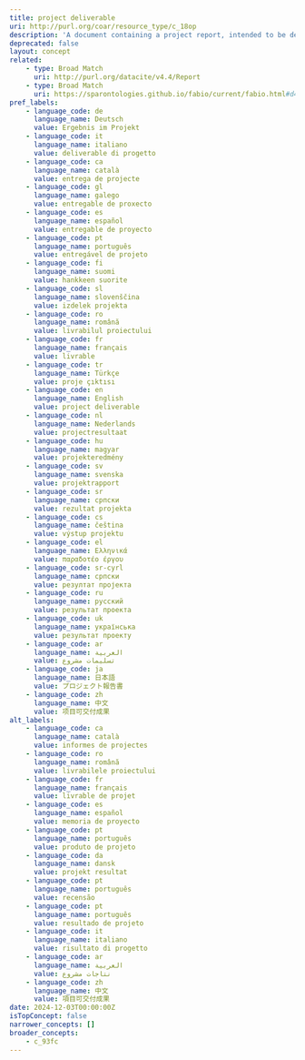 ```yaml
---
title: project deliverable
uri: http://purl.org/coar/resource_type/c_18op
description: 'A document containing a project report, intended to be delivered to a customer or funding agency describing the results achieved within a specific project. [Source: https://sparontologies.github.io/fabio/current/fabio.html#d4e5183]'
deprecated: false
layout: concept
related:
    - type: Broad Match
      uri: http://purl.org/datacite/v4.4/Report
    - type: Broad Match
      uri: https://sparontologies.github.io/fabio/current/fabio.html#d4e5183
pref_labels:
    - language_code: de
      language_name: Deutsch
      value: Ergebnis im Projekt
    - language_code: it
      language_name: italiano
      value: deliverable di progetto
    - language_code: ca
      language_name: català
      value: entrega de projecte
    - language_code: gl
      language_name: galego
      value: entregable de proxecto
    - language_code: es
      language_name: español
      value: entregable de proyecto
    - language_code: pt
      language_name: português
      value: entregável de projeto
    - language_code: fi
      language_name: suomi
      value: hankkeen suorite
    - language_code: sl
      language_name: slovenščina
      value: izdelek projekta
    - language_code: ro
      language_name: română
      value: livrabilul proiectului
    - language_code: fr
      language_name: français
      value: livrable
    - language_code: tr
      language_name: Türkçe
      value: proje çıktısı
    - language_code: en
      language_name: English
      value: project deliverable
    - language_code: nl
      language_name: Nederlands
      value: projectresultaat
    - language_code: hu
      language_name: magyar
      value: projekteredmény
    - language_code: sv
      language_name: svenska
      value: projektrapport
    - language_code: sr
      language_name: српски
      value: rezultat projekta
    - language_code: cs
      language_name: čeština
      value: výstup projektu
    - language_code: el
      language_name: Ελληνικά
      value: παραδοτέο έργου
    - language_code: sr-cyrl
      language_name: српски
      value: резултат пројекта
    - language_code: ru
      language_name: русский
      value: результат проекта
    - language_code: uk
      language_name: українська
      value: результат проекту
    - language_code: ar
      language_name: العربية
      value: تسليمات مشروع
    - language_code: ja
      language_name: 日本語
      value: プロジェクト報告書
    - language_code: zh
      language_name: 中文
      value: 项目可交付成果
alt_labels:
    - language_code: ca
      language_name: català
      value: informes de projectes
    - language_code: ro
      language_name: română
      value: livrabilele proiectului
    - language_code: fr
      language_name: français
      value: livrable de projet
    - language_code: es
      language_name: español
      value: memoria de proyecto
    - language_code: pt
      language_name: português
      value: produto de projeto
    - language_code: da
      language_name: dansk
      value: projekt resultat
    - language_code: pt
      language_name: português
      value: recensão
    - language_code: pt
      language_name: português
      value: resultado de projeto
    - language_code: it
      language_name: italiano
      value: risultato di progetto
    - language_code: ar
      language_name: العربية
      value: نتاجات مشروع
    - language_code: zh
      language_name: 中文
      value: 項目可交付成果
date: 2024-12-03T00:00:00Z
isTopConcept: false
narrower_concepts: []
broader_concepts:
    - c_93fc
---
```


